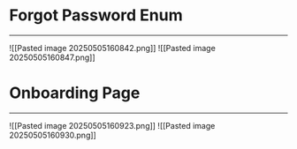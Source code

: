 # Forgot Password Enum
---
![[Pasted image 20250505160842.png]]
![[Pasted image 20250505160847.png]]

# Onboarding Page
---
![[Pasted image 20250505160923.png]]
![[Pasted image 20250505160930.png]]